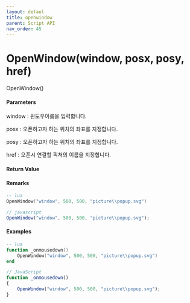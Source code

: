 ```yaml
---
layout: defaul
title: openwindow
parent: Script API
nav_order: 45
---
```

# OpenWindow\(window, posx, posy, href\)

OpenWindow\(\)

#### Parameters

window : 윈도우이름을 입력합니다. 

posx : 오픈하고자 하는 위치의 좌표를 지정합니다.

posy : 오픈하고자 하는 위치의 좌표를 지정합니다.

href : 오픈시 연결할 픽쳐의 이름을 지정합니다.

#### Return Value



#### Remarks



```lua
-- lua
OpenWindow("window", 500, 500, "picture\\popup.svg")
```

```js
// javascript
OpenWindow("window", 500, 500, "picture\\popup.svg");
```

#### 

#### Examples

```lua
-- lua
function _onmousedown()
    OpenWindow("window", 500, 500, "picture\\popup.svg")
end
```

```js
// JavaScript
function _onmousedown()
{    
    OpenWindow("window", 500, 500, "picture\\popup.svg");
}
```



